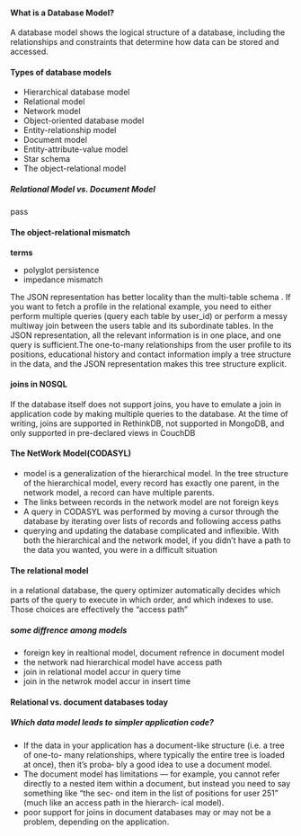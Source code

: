 #### What is a Database Model?
A database model shows the logical structure of a database, including the relationships and constraints that determine how data can be stored and accessed.

#### Types of database models
*   Hierarchical database model
*   Relational model
*   Network model
*   Object-oriented database model
*   Entity-relationship model
*   Document model
*   Entity-attribute-value model
*   Star schema
*   The object-relational model

##### Relational Model vs. Document Model
pass

#### The object-relational mismatch
**terms**
*   polyglot persistence
*   impedance mismatch
>
The JSON representation has better locality than the multi-table schema . If you want to fetch a profile in the relational example, you need to either perform  multiple  queries  (query  each  table  by  user_id)  or  perform  a  messy  multiway join between the users table and its subordinate tables. In the JSON representation, all the relevant information is in one place, and one query is sufficient.The one-to-many relationships from the user profile to its positions, educational history and contact information imply a tree structure in the data, and the JSON representation makes this tree structure explicit.
>

#### joins in NOSQL
If the database itself does not support joins, you have to emulate a join in application
code by making multiple queries to the database.
At the time of writing, joins are supported in RethinkDB, not supported in MongoDB, and only supported in pre-declared views in CouchDB

#### The NetWork Model(CODASYL)
*   model is a generalization of the hierarchical model. In the tree structure  of  the  hierarchical  model,  every  record  has  exactly  one  parent,  in  the  network model,  a  record  can  have  multiple  parents.
*   The  links  between  records  in  the  network  model  are  not  foreign  keys
*   A  query  in  CODASYL  was  performed  by  moving  a  cursor  through  the  database  by iterating  over  lists  of  records  and  following  access  paths
*   querying and updating
the database complicated and inflexible. With both the hierarchical and the network
model, if you didn’t have a path to the data you wanted, you were in a difficult situation

#### The relational model
in a relational database, the query optimizer automatically decides which parts of the query  to  execute  in  which  order,  and  which  indexes  to  use.  Those  choices  are  effectively the “access path”

##### some diffrence among models
-   foreign key in realtional model, document refrence in document model
-   the network nad hierarchical model have access path
-   join in relational model accur in query time 
-   join in the netwrok model accur in insert time

#### Relational vs. document databases today
##### Which data model leads to simpler application code?
* If  the  data  in  your  application  has  a  document-like  structure  (i.e.  a  tree  of  one-to-
many relationships, where typically the entire tree is loaded at once), then it’s proba‐
bly  a  good  idea  to  use  a  document  model. 
* The  document  model  has  limitations — for  example,  you  cannot  refer  directly  to  a
nested item within a document, but instead you need to say something like “the sec‐
ond item in the list of positions for user 251” (much like an access path in the hierarch‐
ical  model).  
* poor  support  for  joins  in  document  databases  may  or  may  not  be  a  problem,
depending  on  the  application.




